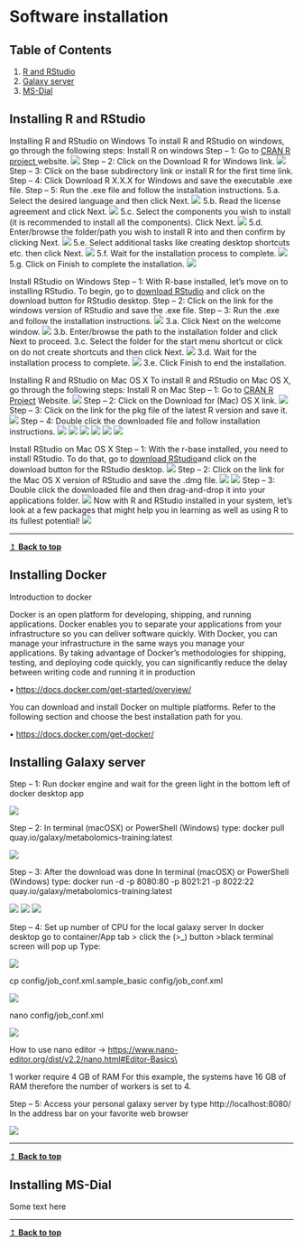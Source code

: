 # Software installation

## Table of Contents
1. [R and RStudio](#r)
2. [Galaxy server](#galaxy)
3. [MS-Dial](#msdial)

## Installing R and RStudio <a name="r"></a>
Installing R and RStudio on Windows
To install R and RStudio on windows, go through the following steps:
Install R on windows
Step – 1: Go to [CRAN R project ](https://cran.r-project.org/)website.
![](R_Win_1.png)
Step – 2: Click on the Download R for Windows link.
![](R_Win_2.png)
Step – 3: Click on the base subdirectory link or install R for the first time link.
Step – 4: Click Download R X.X.X for Windows and save the executable .exe file.
Step – 5: Run the .exe file and follow the installation instructions.
5.a. Select the desired language and then click Next.
![](R_Win_3.png)
5.b. Read the license agreement and click Next.
![](R_Win_4.png)
5.c. Select the components you wish to install (it is recommended to install all the components). Click Next.
![](R_Win_5.png)
5.d. Enter/browse the folder/path you wish to install R into and then confirm by clicking Next.
![](R_Win_6.png)
5.e. Select additional tasks like creating desktop shortcuts etc. then click Next.
![](R_Win_7.png)
5.f. Wait for the installation process to complete.
![](R_Win_8.png)
5.g. Click on Finish to complete the installation.
![](R_Win_9.png)

Install RStudio on Windows
Step – 1: With R-base installed, let’s move on to installing RStudio. To begin, go to [download RStudio](https://www.rstudio.com/ide/download) and click on the download button for RStudio desktop.
Step – 2: Click on the link for the windows version of RStudio and save the .exe file.
Step – 3: Run the .exe and follow the installation instructions.
![](R_Win_11.png)
3.a. Click Next on the welcome window.
![](R_Win_12.png)
3.b. Enter/browse the path to the installation folder and click Next to proceed.
3.c. Select the folder for the start menu shortcut or click on do not create shortcuts and then click Next.
![](R_Win_13.png)
3.d. Wait for the installation process to complete.
![](R_Win_14.png)
3.e. Click Finish to end the installation.

Installing R and RStudio on Mac OS X
To install R and RStudio on Mac OS X, go through the following steps:
Install R on Mac
Step – 1: Go to [CRAN R Project](https://cran.r-project.org./) Website.
![](Figure_1.png)
Step – 2: Click on the Download for (Mac) OS X link.
![](Figure_2.png)
Step – 3: Click on the link for the pkg file of the latest R version and save it.
![](Figure_3.png)
Step – 4: Double click the downloaded file and follow installation instructions.
![](Figure_4.png)
![](Figure_5.png)
![](Figure_6.png)
![](Figure_7.png)
![](Figure_8.png)
![](Figure_9.png)

Install RStudio on Mac OS X
Step – 1: With the r-base installed, you need to install RStudio. To do that, go to [download RStudio](https://www.rstudio.com/ide/download)and click on the download button for the RStudio desktop.
![](Figure_10.png)
Step – 2: Click on the link for the Mac OS X version of RStudio and save the .dmg file.
![](Figure_11.png)
![](Figure_12.png)
Step – 3: Double click the downloaded file and then drag-and-drop it into your applications folder.
![](Figure_14.png)
Now with R and RStudio installed in your system, let’s look at a few packages that might help you in learning as well as using R to its fullest potential!
![](Figure_15.png)

---
[↥ **Back to top**](#top)
## Installing Docker
Introduction to docker

Docker is an open platform for developing, shipping, and running applications. Docker enables you to separate your applications from your infrastructure so you can deliver software quickly. With Docker, you can manage your infrastructure in the same ways you manage your applications. By taking advantage of Docker’s methodologies for shipping, testing, and deploying code quickly, you can significantly reduce the delay between writing code and running it in production

•	https://docs.docker.com/get-started/overview/

You can download and install Docker on multiple platforms. Refer to the following section and choose the best installation path for you.

•	https://docs.docker.com/get-docker/




## Installing Galaxy server <a name="galaxy"></a>
Step – 1: Run docker engine and wait for the green light in the bottom left of docker desktop app

![](lcms5.png)

Step – 2: In terminal (macOSX) or PowerShell (Windows) type: docker pull quay.io/galaxy/metabolomics-training:latest

![](lcms6.png)

Step – 3: After the download was done In terminal (macOSX) or PowerShell (Windows) type: docker run -d -p 8080:80 -p 8021:21 -p 8022:22 quay.io/galaxy/metabolomics-training:latest

![](lcms7.png)
![](lcms8.png)
![](lcms9.png)

Step – 4: Set up number of CPU for the local galaxy server In docker desktop go to container/App tab > click the (>_) button >black terminal screen will pop up
Type:

![](blackTerminal.png)

cp config/job_conf.xml.sample_basic config/job_conf.xml

![](lcms10.png)

nano config/job_conf.xml

![](lcms11.png)

How to use nano editor -> https://www.nano-editor.org/dist/v2.2/nano.html#Editor-Basics\

 1 worker require 4 GB of RAM For this example, the systems have 16 GB of RAM therefore the number of workers is set to 4.
 
 Step – 5: Access your personal galaxy server by type http://localhost:8080/ In the address bar on your favorite web browser
 
![](lcms12.png)

---
[↥ **Back to top**](#top)

## Installing MS-Dial <a name="msdial"></a>
Some text here

---
[↥ **Back to top**](#top)

